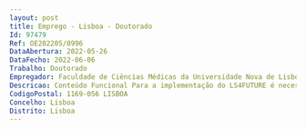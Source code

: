 ```yaml
--- 
layout: post
title: Emprego - Lisboa - Doutorado
Id: 97479
Ref: OE202205/0996
DataAbertura: 2022-05-26
DataFecho: 2022-06-06
Trabalho: Doutorado
Empregador: Faculdade de Ciências Médicas da Universidade Nova de Lisboa - NOVA Medical School
Descricao: Conteúdo Funcional Para a implementação do LS4FUTURE é necessária a criação de um Gabinete de Coordenaçãoque responda diretamente ao Coordenador e ao Conselho Diretivo do LS4FUTURE.O Gabinete de Coordenação será constituído por uma equipa de três profissionais qualificadosdedicados à gestão do Laboratório Associado e ao desenvolvimento de programas estratégicos de âmbito internacional na área das Carreiras, Internacionalização e Translação. Este Gabinete terá um papel importante na ligação, envolvimento e promoção de boas práticas entre as instituições LS4FUTURE, trabalhando em estreita colaboração com os gabinetes já existentes nestas instituições.A equipa do Gabinete de Coordenação deve ser versátil, multidisciplinar e altamente motivadapara o cumprimento da missão LS4FUTURE.O candidato selecionado integrará, a tempo integral, a equipa do Gabinete de Coordenação do LS4FUTURE, onde promoverá funções de Técnico de Projeto sob a orientação do Gestor de Programa. A equipa operará de modo multifuncional, sendo que esta posição terá um principalenfoque em promover a translação do conhecimento gerado no LS4FUTURE, nomeadamente promovendo a interação entre os seus investigadores e parceiros nas áreas da Saúde, Pharma& Biotech, Agroalimentar, e outras, e a criação de inovação nestas áreas.As funções têm os seguintes conteúdos funcionais a) Identificar e manter uma rede de parceiros relevantes para atividades de translação e inovação, nacionais e internacionais b) Promover ações de aproximação e facilitar a interação entre investigadores do LS4FUTUREe parceiros societais, com principal foco na área da Saúde, mas também nas áreas de Pharma& Biotech, Agroalimentar, e outras c) Criar um programa que fomente a translação de descobertas do LS4FUTURE, que incluaacesso facilitado a infraestruturas e plataformas tecnológicas do LA, acesso a mentores de inovação e acesso a fundos facilitadores de atividades de inovação d) Identificar e manter ativa uma rede de mentores de translação e inovação e sua interaçãocom investigadores do LS4FUTURE e) Participar nas atividades a implementar pelo gabinete de Coordenação de forma colaborativaem equipa.
CodigoPostal: 1169-056 LISBOA
Concelho: Lisboa
Distrito: Lisboa
--- 
```

